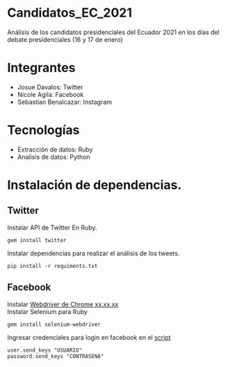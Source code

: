 # Candidatos_EC_2021
Análisis de los candidatos presidenciales del Ecuador 2021 en los días del debate presidenciales (16 y 17 de enero)

# Integrantes
- Josue Davalos: Twitter
- Nicole Agila: Facebook
- Sebastian Benalcazar: Instagram

# Tecnologías
- Extracción de datos: Ruby
- Analisís de datos: Python

# Instalación de dependencias.
## Twitter
Instalar API de Twitter En Ruby.
```
gem install twitter
```
Instalar dependencias para realizar el análisis de los tweets.
```
pip install -r requiments.txt
```
## Facebook
Instalar [Webdriver de Chrome xx.xx.xx](https://chromedriver.chromium.org/downloads) <br/>
Instalar Selenium para Ruby
```
gem install selenium-webdriver
```
Ingresar credenciales para login en facebook en el [script](https://github.com/JosueDavalos/Candidatos_EC_2021/blob/main/scripts_scrappy/facebook.rb)
```
user.send_keys "USUARIO"
password.send_keys "CONTRASENA"
```
